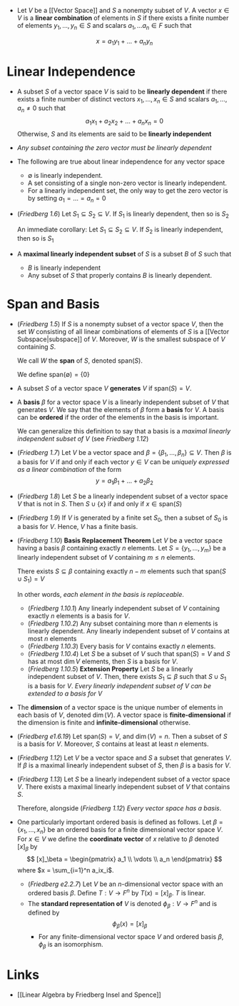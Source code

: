 * Let $V$ be a [[Vector Space]] and $S$ a nonempty subset of $V$. A vector $x\in V$ is a **linear combination** of elements in $S$ if there exists a finite number of elements $y_1,\dots,y_n\in S$ and scalars $a_1,\dots a_n\in F$ such that
  
  $$
  x = a_1y_1+\dots +a_ny_n
  $$
# Linear Independence
* A subset $S$ of a vector space $V$ is said to be **linearly dependent** if there exists a finite number of distinct vectors $x_1,\dots, x_n\in S$ and scalars $a_1,\dots,a_n \ne 0$ such that
  $$
  a_1x_1+a_2x_2+\dots +a_n x_n = 0
  $$
  Otherwise, $S$ and its elements are said to be **linearly independent**

* *Any subset containing the zero vector must be linearly dependent* 
* The following are true about linear independence for any vector space
	* $\emptyset$ is linearly independent. 
	* A set consisting of a single non-zero vector is linearly independent.
	* For a linearly independent set, the only way to get the zero vector is by setting $a_1 = \dots = a_n = 0$

* (*Friedberg 1.6*) Let $S_1\subseteq S_2 \subseteq V$. If $S_1$ is linearly dependent, then so is $S_2$
  
  An immediate corollary: Let $S_1\subseteq S_2 \subseteq V$. If $S_2$ is linearly independent, then so is $S_1$

* A **maximal linearly independent subset** of $S$ is a subset $B$ of $S$ such that
	* $B$ is linearly independent
	* Any subset of $S$ that properly contains $B$ is linearly dependent.
# Span and Basis
* (*Friedberg 1.5*) If $S$ is a nonempty subset of a vector space $V$, then the set $W$ consisting of all linear combinations of elements of $S$ is a [[Vector Subspace|subspace]] of $V$. Moreover, $W$ is the smallest subspace of $V$ containing $S$.
  
  We call $W$ the **span** of $S$, denoted $\text{span}(S)$.
  
  We define $\text{span}(\emptyset) = \{0\}$

* A subset $S$ of a vector space $V$ **generates** $V$ if $\text{span}(S) = V$. 

* A **basis** $\beta$ for a vector space $V$ is a linearly independent subset of $V$ that generates $V$. We say that the elements of $\beta$ form a **basis** for $V$. A basis can be **ordered** if the order of the elements in the basis is important.
  
  We can generalize this definition to say that a basis is a *maximal linearly independent subset of $V$* (see *Friedberg 1.12*)

* (*Friedberg 1.7*) Let $V$ be a vector space and $\beta=\{\beta_1,\dots, \beta_n\} \subseteq V$. Then $\beta$ is a basis for $V$ if and only if each vector $y\in V$ can be *uniquely expressed as a linear combination* of the form
  $$
  y=a_1\beta_1 +\dots + a_2 \beta_2 
  $$
* (*Friedberg 1.8*) Let $S$ be a linearly independent subset of a vector space $V$ that is not in $S$. Then $S\cup \{x\}$ if and only if $x\in \text{span}(S)$
* (*Friedberg 1.9*) If $V$ is generated by a finite set $S_0$, then a subset of $S_0$ is a basis for $V$. Hence, $V$ has a finite basis.

* (*Friedberg 1.10*) **Basis Replacement Theorem** Let $V$ be a vector space having a basis $\beta$ containing exactly $n$ elements. Let $S=\{y_1,\dots,y_m\}$ be a linearly independent subset of $V$ containing $m\le n$ elements. 
  
  There exists $S \subseteq \beta$ containing exactly $n-m$ elements such that $\text{span}(S\cup S_1) = V$  
  
  In other words, *each element in the basis is replaceable*. 
	* (*Friedberg 1.10.1*) Any linearly independent subset of $V$ containing exactly $n$ elements is a basis for $V$. 
	* (*Friedberg 1.10.2*) Any subset containing more than $n$ elements is linearly dependent. Any linearly independent subset of $V$ contains at most $n$ elements 
	* (*Friedberg 1.10.3*) Every basis for $V$ contains exactly $n$ elements.
	* (*Friedberg 1.10.4*) Let $S$ be a subset of $V$ such that $\text{span}(S) = V$ and $S$ has at most $\dim V$ elements, then $S$ is a basis for $V$.
	* (*Friedberg 1.10.5*) **Extension Property** Let $S$ be a linearly independent subset of $V$. Then, there exists $S_1\subseteq \beta$ such that $S\cup S_1$ is a basis for $V$. *Every linearly independent subset of $V$ can be extended to a basis for $V$*

* The **dimension** of a vector space is the unique number of elements in each basis of $V$, denoted $\dim(V)$. A vector space is **finite-dimensional** if the dimension is finite and **infinite-dimensional** otherwise.

* (*Friedberg e1.6.19*) Let $\text{span}(S) = V$, and $\dim (V) = n$. Then a subset of $S$ is a basis for $V$. Moreover, $S$ contains at least at least $n$ elements. 

* (*Friedberg 1.12*) Let $V$ be a vector space and $S$ a subset that generates $V$. If $\beta$ is a maximal linearly independent subset of $S$, then $\beta$ is a basis for $V$.

* (*Friedberg 1.13*) Let $S$ be a linearly independent subset of a vector space $V$. There exists a maximal linearly independent subset of $V$ that contains $S$.
  
  Therefore, alongside (*Friedberg 1.12*) *Every vector space has a basis*. 

* One particularly important ordered basis is defined as follows.
  Let $\beta = \{x_1, \dots , x_n\}$ be an ordered basis for a finite dimensional vector space $V$. For $x\in V$ we define the **coordinate vector** of $x$ relative to $\beta$ denoted $[x]_\beta$ by 
  $$
  [x]_\beta = 
  \begin{pmatrix}
  a_1 \\
  \vdots \\
  a_n
  \end{pmatrix}
  $$
  where $x = \sum_{i=1}^n a_ix_i$. 
	* (*Friedberg e2.2.7*) Let $V$ be an $n$-dimensional vector space with an ordered basis $\beta$. Define $T:V\to F^n$ by $T(x)=[x]_\beta$. $T$ is linear.
	* The **standard representation of** $V$ is denoted $\phi_\beta: V\to F^n$ and is defined by 
	  $$
	  \phi_\beta(x) = [x]_\beta
	  $$
		* For any finite-dimensional vector space $V$ and ordered basis $\beta$, $\phi_\beta$ is an isomorphism.
   


# Links
* [[Linear Algebra by Friedberg Insel and Spence]]
